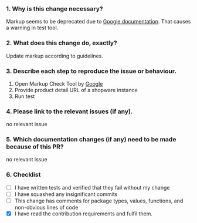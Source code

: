 <!--
Thank you for contributing to Shopware! Please fill out this description template to help us to process your pull request.

Please make sure to fulfil our contribution guideline (https://developers.shopware.com/contributing/contribution-guideline/).
-->

### 1. Why is this change necessary?
Markup seems to be deprecated due to [Google documentation](https://developers.google.com/search/docs/advanced/structured-data/product#microdata). That causes a warning in test tool.


### 2. What does this change do, exactly?
Update markup according to guidelines.


### 3. Describe each step to reproduce the issue or behaviour.
1. Open Markup Check Tool by [Google](https://search.google.com/test/rich-results)
2. Provide product detail URL of a shopware instance
3. Run test 


### 4. Please link to the relevant issues (if any).
no relevant issue

### 5. Which documentation changes (if any) need to be made because of this PR?
no relevant issue

### 6. Checklist

- [ ] I have written tests and verified that they fail without my change
- [ ] I have squashed any insignificant commits
- [ ] This change has comments for package types, values, functions, and non-obvious lines of code
- [x] I have read the contribution requirements and fulfil them.
